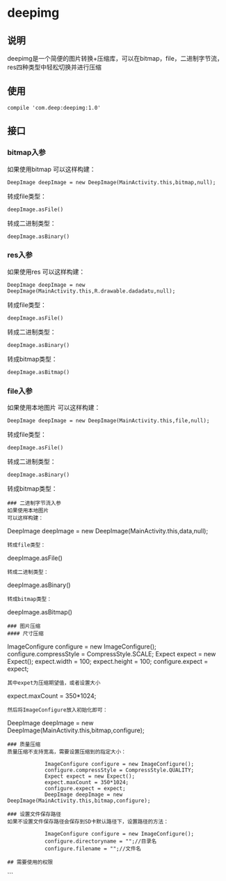 # deepimg
## 说明
deepimg是一个简便的图片转换+压缩库，可以在bitmap，file，二进制字节流，res四种类型中轻松切换并进行压缩
## 使用
```
compile 'com.deep:deepimg:1.0'
```
## 接口

### bitmap入参
如果使用bitmap
可以这样构建：
```
DeepImage deepImage = new DeepImage(MainActivity.this,bitmap,null);
```
转成file类型：
```
deepImage.asFile()
```
转成二进制类型：
```
deepImage.asBinary()
```
### res入参
如果使用res
可以这样构建：
```
DeepImage deepImage = new DeepImage(MainActivity.this,R.drawable.dadadatu,null);
```
转成file类型：
```
deepImage.asFile()
```
转成二进制类型：
```
deepImage.asBinary()
```
转成bitmap类型：
```
deepImage.asBitmap()
```
### file入参
如果使用本地图片
可以这样构建：
```
DeepImage deepImage = new DeepImage(MainActivity.this,file,null);
```
转成file类型：
```
deepImage.asFile()
```
转成二进制类型：
```
deepImage.asBinary()
```
转成bitmap类型：
```
### 二进制字节流入参
如果使用本地图片
可以这样构建：
```
DeepImage deepImage = new DeepImage(MainActivity.this,data,null);
```
转成file类型：
```
deepImage.asFile()
```
转成二进制类型：
```
deepImage.asBinary()
```
转成bitmap类型：
```
deepImage.asBitmap()
```
### 图片压缩
#### 尺寸压缩
```
ImageConfigure configure = new ImageConfigure();
configure.compressStyle = CompressStyle.SCALE;
Expect expect = new Expect();
expect.width = 100;
expect.height = 100;
configure.expect = expect;
```
其中expet为压缩期望值，或者设置大小
```
expect.maxCount = 350*1024;
```
然后将ImageConfigure放入初始化即可：
```
 DeepImage deepImage = new DeepImage(MainActivity.this,bitmap,configure);
```
### 质量压缩
质量压缩不支持宽高，需要设置压缩到的指定大小：
```
                ImageConfigure configure = new ImageConfigure();
                configure.compressStyle = CompressStyle.QUALITY;
                Expect expect = new Expect();
                expect.maxCount = 350*1024;
                configure.expect = expect;
                DeepImage deepImage = new DeepImage(MainActivity.this,bitmap,configure);
```
### 设置文件保存路径
如果不设置文件保存路径会保存到SD卡默认路径下，设置路径的方法：
```
                ImageConfigure configure = new ImageConfigure();
                configure.directoryname = "";//目录名
                configure.filename = "";//文件名
```
## 需要使用的权限
```
  <uses-permission android:name="android.permission.READ_EXTERNAL_STORAGE" />
    <uses-permission android:name="android.permission.WRITE_EXTERNAL_STORAGE" />
```
